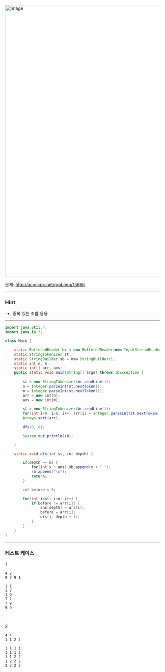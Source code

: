 <img width="1176" height="886" alt="image" src="https://github.com/user-attachments/assets/daf9ebc1-8c50-457b-81de-1c994f9644c0" />

문제: http://acmicpc.net/problem/15666

---

### Hint

- 중복 있는 조합 응용

---
  
```java
import java.util.*;
import java.io.*;

class Main {

    static BufferedReader br = new BufferedReader(new InputStreamReader(System.in));
    static StringTokenizer st;
    static StringBuilder sb = new StringBuilder();
    static int n, m;
    static int[] arr, ans;
    public static void main(String[] args) throws IOException {
        
        st = new StringTokenizer(br.readLine());
        n = Integer.parseInt(st.nextToken());
        m = Integer.parseInt(st.nextToken());
        arr = new int[n];
        ans = new int[m];

        st = new StringTokenizer(br.readLine());
        for(int i=0; i<n; i++) arr[i] = Integer.parseInt(st.nextToken());
        Arrays.sort(arr);
        
        dfs(0, 0);

        System.out.println(sb);

    }    

    static void dfs(int st, int depth) {

        if(depth == m) {
            for(int x : ans) sb.append(x + " ");
            sb.append("\n");
            return;
        }

        int before = 0;

        for(int i=st; i<n; i++) {
            if(before != arr[i]) {
                ans[depth] = arr[i];
                before = arr[i];
                dfs(i, depth + 1);
            }
        }
    }
}


```

---

### 테스트 케이스

1
```
4 2
9 7 9 1
```

```
1 1
1 7
1 9
7 7
7 9
9 9
```

&nbsp;

2
```
4 4
1 1 2 2
```

```
1 1 1 1
1 1 1 2
1 1 2 2
1 2 2 2
2 2 2 2
```